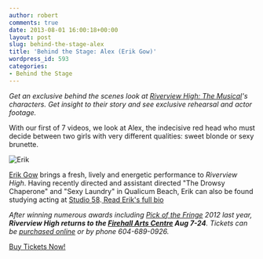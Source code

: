 ```yaml
---
author: robert
comments: true
date: 2013-08-01 16:00:18+00:00
layout: post
slug: behind-the-stage-alex
title: 'Behind the Stage: Alex (Erik Gow)'
wordpress_id: 593
categories:
- Behind the Stage
---
```


_Get an exclusive behind the scenes look at [Riverview High: The Musical](http://www.riverviewhighthemusical.com)'s characters. Get insight to their story and see exclusive rehearsal and actor footage._

With our first of 7 videos, we look at Alex, the indecisive red head who must decide between two girls with very different qualities: sweet blonde or sexy brunette.









![Erik](http://riverviewhighthemusical.com/wp-content/uploads/2013/08/Erik-682x1024.jpg)






[Erik Gow](http://riverviewhighthemusical.com/cast) brings a fresh, lively and energetic performance to _Riverview High_. Having recently directed and assistant directed "The Drowsy Chaperone" and "Sexy Laundry" in Qualicum Beach, Erik can also be found studying acting at [Studio 58](http://www.langara.bc.ca/studio-58/).[ Read Erik's full bio](http://riverviewhighthemusical.com/cast)







_After winning numerous awards including [Pick of the Fringe](http://www.vancouverfringe.com/) 2012 last year, **Riverview High returns to the [Firehall Arts Centre](http://firehallartscentre.ca/) Aug 7-24**. Tickets can be [purchased online](https://tickets.firehallartscentre.ca/TheatreManager/1/tmEvent/tmEvent578.html) or by phone 604-689-0926._

[Buy Tickets Now!](https://tickets.firehallartscentre.ca/TheatreManager/1/tmEvent/tmEvent578.html)
